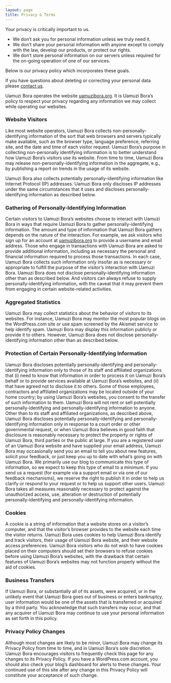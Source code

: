 ```yaml
---
layout: page
title: Privacy & Terms
---
```


Your privacy is critically important to us.

 - We don’t ask you for personal information unless we truly need it.
 - We don’t share your personal information with anyone except to comply with the law, develop our products, or protect our rights.
 - We don’t store personal information on our servers unless required for the on-going operation of one of our services.

Below is our privacy policy which incorporates these goals.

If you have questions about deleting or correcting your personal data please [contact us](mailto:team@uamuzibora.org).

Uamuzi Bora operates the website [uamuzibora.org](https://uamuzibora.org). It is Uamuzi Bora’s policy to respect your privacy regarding any information we may collect while operating our websites.

### Website Visitors
Like most website operators, Uamuzi Bora collects non-personally-identifying information of the sort that web browsers and servers typically make available, such as the browser type, language preference, referring site, and the date and time of each visitor request. Uamuzi Bora’s purpose in collecting non-personally identifying information is to better understand how Uamuzi Bora’s visitors use its website. From time to time, Uamuzi Bora may release non-personally-identifying information in the aggregate, e.g., by publishing a report on trends in the usage of its website.

Uamuzi Bora also collects potentially personally-identifying information like Internet Protocol (IP) addresses. Uamuzi Bora only discloses IP addresses under the same circumstances that it uses and discloses personally-identifying information as described below.

### Gathering of Personally-Identifying Information
Certain visitors to Uamuzi Bora’s websites choose to interact with Uamuzi Bora in ways that require Uamuzi Bora to gather personally-identifying information. The amount and type of information that Uamuzi Bora gathers depends on the nature of the interaction. For example, we ask visitors who sign up for an account at [uamuzibora.org](https://uamuzibora.org) to provide a username and email address. Those who engage in transactions with Uamuzi Bora are asked to provide additional information, including as necessary the personal and financial information required to process those transactions. In each case, Uamuzi Bora collects such information only insofar as is necessary or appropriate to fulfill the purpose of the visitor’s interaction with Uamuzi Bora. Uamuzi Bora does not disclose personally-identifying information other than as described below. And visitors can always refuse to supply personally-identifying information, with the caveat that it may prevent them from engaging in certain website-related activities.

### Aggregated Statistics
Uamuzi Bora may collect statistics about the behavior of visitors to its websites. For instance, Uamuzi Bora may monitor the most popular blogs on the WordPress.com site or use spam screened by the Akismet service to help identify spam. Uamuzi Bora may display this information publicly or provide it to others. However, Uamuzi Bora does not disclose personally-identifying information other than as described below.

### Protection of Certain Personally-Identifying Information
Uamuzi Bora discloses potentially personally-identifying and personally-identifying information only to those of its staff and affiliated organizations that (i) need to know that information in order to process it on Uamuzi Bora’s behalf or to provide services available at Uamuzi Bora’s websites, and (ii) that have agreed not to disclose it to others. Some of those employees, contractors and affiliated organizations may be located outside of your home country; by using Uamuzi Bora’s websites, you consent to the transfer of such information to them. Uamuzi Bora will not rent or sell potentially personally-identifying and personally-identifying information to anyone. Other than to its staff and affiliated organizations, as described above, Uamuzi Bora discloses potentially personally-identifying and personally-identifying information only in response to a court order or other governmental request, or when Uamuzi Bora believes in good faith that disclosure is reasonably necessary to protect the property or rights of Uamuzi Bora, third parties or the public at large. If you are a registered user of an Uamuzi Bora website and have supplied your email address, Uamuzi Bora may occasionally send you an email to tell you about new features, solicit your feedback, or just keep you up to date with what’s going on with Uamuzi Bora. We primarily use our blog to communicate this type of information, so we expect to keep this type of email to a minimum. If you send us a request (for example via a support email or via one of our feedback mechanisms), we reserve the right to publish it in order to help us clarify or respond to your request or to help us support other users. Uamuzi Bora takes all measures reasonably necessary to protect against the unauthorized access, use, alteration or destruction of potentially personally-identifying and personally-identifying information.

### Cookies
A cookie is a string of information that a website stores on a visitor’s computer, and that the visitor’s browser provides to the website each time the visitor returns. Uamuzi Bora uses cookies to help Uamuzi Bora identify and track visitors, their usage of Uamuzi Bora website, and their website access preferences. Uamuzi Bora visitors who do not wish to have cookies placed on their computers should set their browsers to refuse cookies before using Uamuzi Bora’s websites, with the drawback that certain features of Uamuzi Bora’s websites may not function properly without the aid of cookies.

### Business Transfers
If Uamuzi Bora, or substantially all of its assets, were acquired, or in the unlikely event that Uamuzi Bora goes out of business or enters bankruptcy, user information would be one of the assets that is transferred or acquired by a third party. You acknowledge that such transfers may occur, and that any acquirer of Uamuzi Bora may continue to use your personal information as set forth in this policy.

### Privacy Policy Changes
Although most changes are likely to be minor, Uamuzi Bora may change its Privacy Policy from time to time, and in Uamuzi Bora’s sole discretion. Uamuzi Bora encourages visitors to frequently check this page for any changes to its Privacy Policy. If you have a WordPress.com account, you should also check your blog’s dashboard for alerts to these changes. Your continued use of this site after any change in this Privacy Policy will constitute your acceptance of such change.
